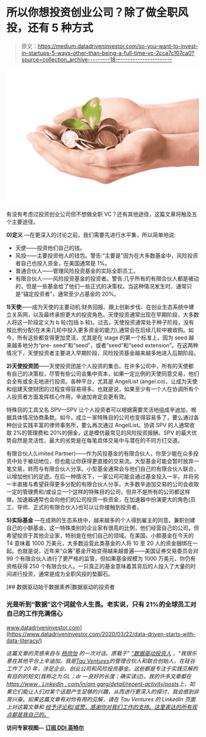 # 所以你想投资创业公司？除了做全职风投，还有 5 种方式

> 原文：<https://medium.datadriveninvestor.com/so-you-want-to-invest-in-startups-5-ways-other-than-being-a-full-time-vc-2cca7c107ca0?source=collection_archive---------18----------------------->

![](img/b4ed880091f5f4cd10ef9f3652740e89.png)

有没有考虑过投资创业公司但不想做全职 VC？还有其他途径，这篇文章将触及五个主要途径。

**0)定义** —在更深入的讨论之前，我们需要先进行水平集，所以简单地说:

*   天使——投资他们自己的钱。
*   风投——主要投资他人的钱包。警告:“主要是”因为在大多数基金中，风险投资者自己也投入资金，在美国通常是 1%。
*   普通合伙人——管理风险投资基金的实际全职员工。
*   有限合伙人——风险投资基金的投资者。警告:几乎所有的有限合伙人都是被动的，但是一些基金给了他们一些正式的决策权。当这种情况发生时，通常只是“锚定投资者”，通常至少占基金的 20%。

**1)天使**——成为天使的主要动机:财务回报、跟上创新步伐、在创业生态系统中建立关系网，以及最终承担更大的投资角色。天使投资通常出现在早期阶段，大多数人将这一阶段定义为 b 轮(包括 b 轮)。过去，天使投资通常处于种子阶段，没有按比例分配(在未来几轮中投入更多资金的能力),通常会在后续几轮中被收购。如今，所有这些都变得更加灵活，尤其是在 stage 的第一个标准上，因为 seed 越来越多地分为“pre- seed”和“seed”，或者“seed”和“seed extension”。在这两种情况下，天使投资者主要进入早期阶段，风险投资基金越来越多地进入后期阶段。

**2)天使投资团**——天使投资团是个人投资的集合。在许多公司中，所有的天使都有自己的决策权，尽管有些公司会集中资本，如果一定比例的天使同意交易，他们会全有或全无地进行投资。各种平台，尤其是 AngelList (angel.co)，让成为天使和组建天使财团的过程变得容易得多。也就是说，如果至少有一个人在协调所有个人投资者方面发挥核心作用，辛迪加肯定会更有效。

特殊目的工具又名 SPV—SPV 让个人投资者可以根据需要灵活地组成辛迪加，根据具体情况协商条款。如今，成立一家特殊目的公司也变得容易多了，要么通过各种创业实践丰富的律师事务所，要么再次通过 AngelList。协调 SPV 的人通常收取 2%的管理费和 20%的佣金，这是模仿最常见的风险投资报酬。SPV 的最大优势自然是灵活性，最大的劣势是在每笔具体交易中与潜在的不同方打交道。

有限合伙人(Limited Partner)——作为风投基金的有限合伙人，你至少能在众多投资中处于被动地位，但也能让你获得更直接的交易流。大型基金可能会暂时放弃一笔交易，转而与有限合伙人分享。小型基金通常会与他们自己的有限合伙人联合，以增加他们的足迹。在后一种情况下，一家公司可能会通过基金投入一半，并将另一半直接与希望获得更多分配的有限合伙人分享。大多数辛迪加交易的公司会收取一定的管理费和/或设立一个这样的特殊目的公司，但并不是所有的公司都这样做。加速器通常也会向他们的公司投资一些资金，在加速器中扮演更大的角色(员工、导师、正式的有限合伙人)也可以让你接触到投资者。

**5)实际基金** —在成熟的生态系统中，越来越多的个人得到雇主的同意，兼职创建自己的小额基金。这一特殊类别的企业家有很高的比例，他们经营自己的公司，但希望投资于其他企业家，特别是在他们自己的领域。在美国，小额基金在今天的 T4 意味着 1000 万美元，大多数运营此类基金的人将 10 至 20 人的资金捆绑在一起。也就是说，近年来“众筹”基金开始变得越来越普遍——美国证券交易委员会对 99 个有限合伙人进行了更严格的监管，但如果基金规模为 1000 万美元，你仍有资格获得 250 个有限合伙人。一只真正的基金意味着其背后的人投入了大量的时间进行投资，通常是成为全职风投的垫脚石。

[](https://www.datadriveninvestor.com/2020/03/22/data-driven-starts-with-data-literacy/) [## 数据驱动始于数据素养|数据驱动的投资者

### 光是听到“数据”这个词就令人生畏。老实说，只有 21%的全球员工对自己的工作充满信心

www.datadriveninvestor.com](https://www.datadriveninvestor.com/2020/03/22/data-driven-starts-with-data-literacy/) 

*这篇文章的灵感来自与* [*杨欣怡*](https://www.linkedin.com/in/cynthiayeung/) *的一次对话。原载于“* [*”数据驱动投资人*](https://www.datadriveninvestor.com/2020/06/28/so-you-want-to-invest-in-startups-5-ways-other-than-being-a-full-time-vc) *，“我很乐意在其他平台上辛迪加。我是*[*Tau Ventures*](https://www.linkedin.com/pulse/announcing-tau-ventures-amit-garg/)*的管理合伙人和联合创始人，在硅谷工作了 20 年，涉足企业、创业公司和风险投资基金。这些都是专注于实践见解的有目的的短文(我称之为 GL；dr —良好的长度；确实读过)。我的许多文章都在*[*https://www . LinkedIn . com/in/am garg/detail/recent-activity/posts*](https://www.linkedin.com/in/amgarg/detail/recent-activity/posts/)*上，如果它们能让人们对某个话题产生足够的兴趣，从而进行更深入的探讨，我会感到非常兴奋。如果这篇文章有对你有用的见解，请在 Tau Ventures 的 LinkedIn 页面* *上对这篇文章和* [*给予评论和/或赞，感谢你对我们工作的支持。这里表达的所有观点都是我自己的。*](https://www.linkedin.com/company/tauventures)

**访问专家视图—** [**订阅 DDI 英特尔**](https://datadriveninvestor.com/ddi-intel)